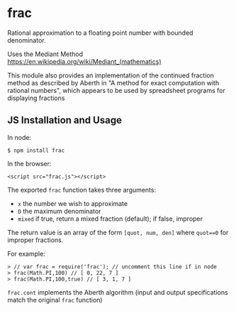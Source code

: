 # frac

Rational approximation to a floating point number with bounded denominator.

Uses the Mediant Method <https://en.wikipedia.org/wiki/Mediant_(mathematics)>

This module also provides an implementation of the continued fraction method as
described by Aberth in "A method for exact computation with rational numbers", 
which appears to be used by spreadsheet programs for displaying fractions

## JS Installation and Usage

In node:

    $ npm install frac

In the browser:

    <script src="frac.js"></script>

The exported `frac` function takes three arguments:

 - `x` the number we wish to approximate
 - `D` the maximum denominator
 - `mixed` if true, return a mixed fraction (default); if false, improper

The return value is an array of the form `[quot, num, den]` where `quot==0`
for improper fractions.

For example:

```
> // var frac = require('frac'); // uncomment this line if in node
> frac(Math.PI,100) // [ 0, 22, 7 ]
> frac(Math.PI,100,true) // [ 3, 1, 7 ]
```

`frac.cont` implements the Aberth algorithm (input and output specifications
match the original `frac` function)
